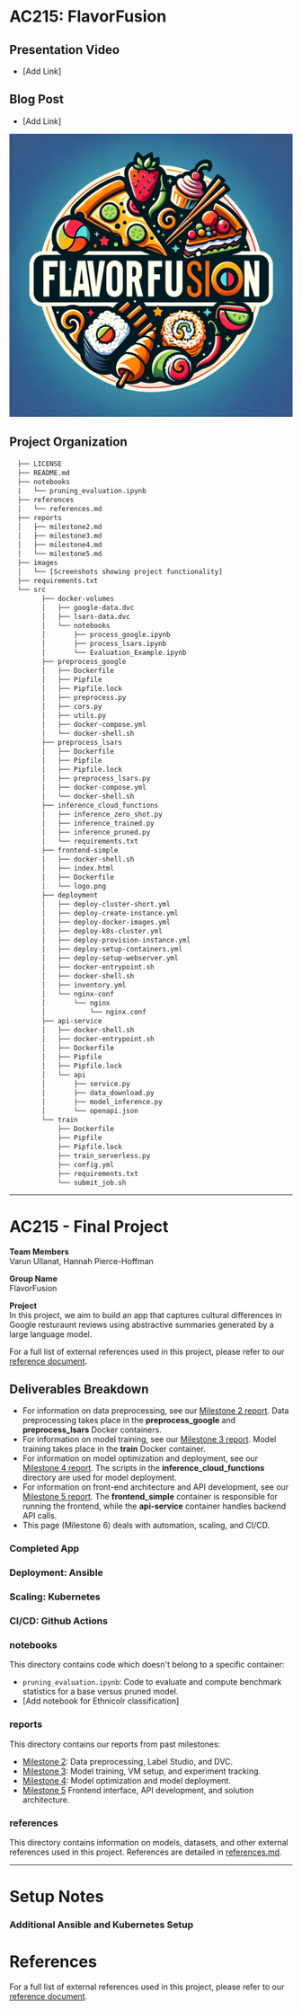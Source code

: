 AC215: FlavorFusion
==============================

## Presentation Video ##
- [Add Link]

## Blog Post ##
- [Add Link]

![image](https://github.com/hpiercehoffman/AC215_FlavorFusion/blob/main/src/frontend-simple/logo.png)

Project Organization
------------
      ├── LICENSE
      ├── README.md
      ├── notebooks
      |   └── pruning_evaluation.ipynb
      ├── references
      │   └── references.md
      ├── reports
      │   ├── milestone2.md
      │   ├── milestone3.md
      │   ├── milestone4.md
      │   └── milestone5.md
      ├── images
      │   └── [Screenshots showing project functionality]
      ├── requirements.txt
      └── src
            ├── docker-volumes
            │   ├── google-data.dvc
            │   ├── lsars-data.dvc
            │   └── notebooks
            │       ├── process_google.ipynb
            │       ├── process_lsars.ipynb
            │       └── Evaluation_Example.ipynb
            ├── preprocess_google
            │   ├── Dockerfile
            │   ├── Pipfile
            │   ├── Pipfile.lock
            │   ├── preprocess.py
            │   ├── cors.py
            │   ├── utils.py
            │   ├── docker-compose.yml
            │   └── docker-shell.sh	
            ├── preprocess_lsars
            │   ├── Dockerfile
            │   ├── Pipfile
            │   ├── Pipfile.lock
            │   ├── preprocess_lsars.py
            │   ├── docker-compose.yml
            │   └── docker-shell.sh
            ├── inference_cloud_functions
            │   ├── inference_zero_shot.py
            │   ├── inference_trained.py
            │   ├── inference_pruned.py
            │   └── requirements.txt
            ├── frontend-simple
            │   ├── docker-shell.sh
            │   ├── index.html
            │   ├── Dockerfile
            │   └── logo.png
            ├── deployment
            │   ├── deploy-cluster-short.yml
            │   ├── deploy-create-instance.yml
            │   ├── deploy-docker-images.yml
            │   ├── deploy-k8s-cluster.yml
            │   ├── deploy-provision-instance.yml
            │   ├── deploy-setup-containers.yml
            │   ├── deploy-setup-webserver.yml
            │   ├── docker-entrypoint.sh
            │   ├── docker-shell.sh
            │   ├── inventory.yml
            │   └── nginx-conf
            │       └── nginx
            │           └── nginx.conf
            ├── api-service
            │   ├── docker-shell.sh
            │   ├── docker-entrypoint.sh
            │   ├── Dockerfile
            │   ├── Pipfile
            │   ├── Pipfile.lock
            │   └── api
            │       ├── service.py
            │       ├── data_download.py
            │       ├── model_inference.py
            │       └── openapi.json
            └── train
                ├── Dockerfile
                ├── Pipfile
                ├── Pipfile.lock
                ├── train_serverless.py
                ├── config.yml
                ├── requirements.txt
                └── submit_job.sh

--------
# AC215 - Final Project

**Team Members**   
Varun Ullanat, Hannah Pierce-Hoffman

**Group Name**   
FlavorFusion

**Project**   
In this project, we aim to build an app that captures cultural differences in Google resturaunt reviews using abstractive summaries generated by a large language model.

For a full list of external references used in this project, please refer to our [reference document](https://github.com/hpiercehoffman/AC215_FlavorFusion/blob/main/references/references.md).

## Deliverables Breakdown ##
- For information on data preprocessing, see our [Milestone 2 report](https://github.com/hpiercehoffman/AC215_FlavorFusion/blob/main/reports/milestone2.md). Data preprocessing takes place in the **preprocess_google** and **preprocess_lsars** Docker containers.
- For information on model training, see our [Milestone 3 report](https://github.com/hpiercehoffman/AC215_FlavorFusion/blob/main/reports/milestone3.md). Model training takes place in the **train** Docker container.
- For information on model optimization and deployment, see our [Milestone 4 report](https://github.com/hpiercehoffman/AC215_FlavorFusion/blob/main/reports/milestone4.md). The scripts in the **inference_cloud_functions** directory are used for model deployment.
- For information on front-end architecture and API development, see our [Milestone 5 report](https://github.com/hpiercehoffman/AC215_FlavorFusion/blob/main/reports/milestone5.md). The **frontend_simple** container is responsible for running the frontend, while the **api-service** container handles backend API calls.
- This page (Milestone 6) deals with automation, scaling, and CI/CD.

### Completed App ###

### Deployment: Ansible ###


### Scaling: Kubernetes ###


### CI/CD: Github Actions ###




### notebooks ###    
This directory contains code which doesn't belong to a specific container:
- `pruning_evaluation.ipynb`: Code to evaluate and compute benchmark statistics for a base versus pruned model.
- [Add notebook for Ethnicolr classification]

### reports ###
This directory contains our reports from past milestones:
- [Milestone 2](https://github.com/hpiercehoffman/AC215_FlavorFusion/blob/main/reports/milestone2.md): Data preprocessing, Label Studio, and DVC.
- [Milestone 3](https://github.com/hpiercehoffman/AC215_FlavorFusion/blob/main/reports/milestone3.md): Model training, VM setup, and experiment tracking.
- [Milestone 4](https://github.com/hpiercehoffman/AC215_FlavorFusion/blob/main/reports/milestone4.md): Model optimization and model deployment.
- [Milestone 5](https://github.com/hpiercehoffman/AC215_FlavorFusion/blob/main/reports/milestone5.md)
Frontend interface, API development, and solution architecture.

### references ###  
This directory contains information on models, datasets, and other external references used in this project. References are detailed in [references.md](https://github.com/hpiercehoffman/AC215_FlavorFusion/blob/main/references/references.md).

--------
# Setup Notes #

### Additional Ansible and Kubernetes Setup ###


# References #

For a full list of external references used in this project, please refer to our [reference document](https://github.com/hpiercehoffman/AC215_FlavorFusion/blob/milestone5/references/references.md).

